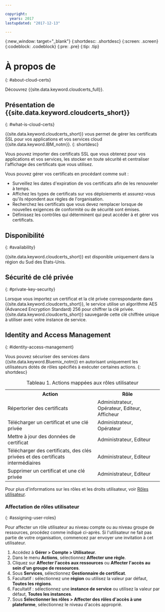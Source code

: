 ```yaml
---

copyright:
  years: 2017
lastupdated: "2017-12-13"

---
```

{:new_window: target="_blank"}
{:shortdesc: .shortdesc}
{:screen: .screen}
{:codeblock: .codeblock}
{:pre: .pre}
{:tip: .tip}

# À propos de
{: #about-cloud-certs}

Découvrez {{site.data.keyword.cloudcerts_full}}.

## Présentation de {{site.data.keyword.cloudcerts_short}}
{: #what-is-cloud-certs}

{{site.data.keyword.cloudcerts_short}} vous permet de gérer les certificats SSL pour vos applications et vos services cloud {{site.data.keyword.IBM_notm}}.
{: shortdesc}

Vous pouvez importer des certificats SSL que vous obtenez pour vos applications et vos services, les stocker en toute sécurité et centraliser l'affichage des certificats que vous utilisez. 

Vous pouvez gérer vos certificats en procédant comme suit :

* Surveillez les dates d'expiration de vos certificats afin de les renouveler à temps. 
* Affichez les types de certificats sur vos déploiements et assurez-vous qu'ils répondent aux règles de l'organisation.
* Recherchez les certificats que vous devez remplacer lorsque de nouvelles exigences de conformité ou de sécurité sont émises.
* Définissez les contrôles qui déterminent qui peut accéder à et gérer vos certificats.

## Disponibilité
{: #availability}

{{site.data.keyword.cloudcerts_short}} est disponible uniquement dans la région du Sud des Etats-Unis. 

## Sécurité de clé privée
{: #private-key-security}

Lorsque vous importez un certificat et la clé privée correspondante dans {{site.data.keyword.cloudcerts_short}}, le service utilise un algorithme AES (Advanced Encryption Standard) 256 pour chiffrer la clé privée. {{site.data.keyword.cloudcerts_short}} sauvegarde cette clé chiffrée unique à utiliser avec votre instance de service.

## Identity and Access Management
{: #identity-access-management}

Vous pouvez sécuriser des services dans {{site.data.keyword.Bluemix_notm}} en autorisant uniquement les utilisateurs dotés de rôles spécifiés à exécuter certaines actions.
{: shortdesc}

<table>
<caption> Tableau 1. Actions mappées aux rôles utilisateur</caption>
  <tr>
    <th> Action </th>
    <th> Rôle </th>
  </tr>
  <tr>
    <td>Répertorier des certificats</td>
    <td> Administrateur, Opérateur, Editeur, Afficheur </td>
  </tr>
  <tr>
    <td>Télécharger un certificat et une clé privée </td>
    <td> Administrateur, Opérateur </td>
  </tr>
  <tr>
    <td>Mettre à jour des données de certificat </td>
    <td> Administrateur, Editeur </td>
  </tr>
  <tr>
    <td>Télécharger des certificats, des clés privées et des certificats intermédiaires </td>
    <td> Administrateur, Editeur  </td>
  </tr>
  <tr>
    <td>Supprimer un certificat et une clé privée </td>
    <td> Administrateur, Editeur </td>
  </tr>
</table>

Pour plus d'informations sur les rôles et les droits utilisateur, voir [Rôles utilisateur](/docs/admin/patterns.html#userroles).

### Affectation de rôles utilisateur
{: #assigning-user-roles}

Pour affecter un rôle utilisateur au niveau compte ou au niveau groupe de ressources, procédez comme indiqué ci-après.
Si l'utilisateur ne fait pas partie de votre organisation, commencez par envoyer une invitation à cet utilisateur. 

1. Accédez à **Gérer > Compte > Utilisateur**.
2. Dans le menu **Actions**, sélectionnez **Affecter une règle**.
3. Cliquez sur **Affecter l'accès aux ressources** ou **Affecter l'accès au sein d'un groupe de ressources**.
4. Sous **Services**, sélectionnez **Gestionnaire de certificat**.
5. Facultatif : sélectionnez une **région** ou utilisez la valeur par défaut, **Toutes les régions**.
6. Facultatif : sélectionnez une **instance de service** ou utilisez la valeur par défaut, **Toutes les instances**.
7. Sous **Sélectionner les rôles > Affecter des rôles d'accès à une plateforme**, sélectionnez le niveau d'accès approprié.
